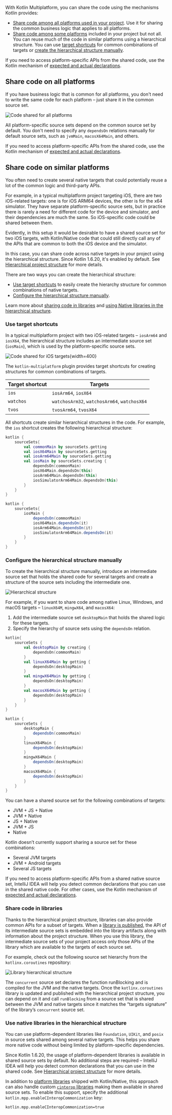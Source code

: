 [//]: # (title: Share code on platforms)

With Kotlin Multiplatform, you can share the code using the mechanisms Kotlin provides: 
 
* [Share code among all platforms used in your project](#share-code-on-all-platforms). Use it for sharing the common 
business logic that applies to all platforms.     
* [Share code among some platforms](#share-code-on-similar-platforms) included in your project but not all. You can 
reuse much of the code in similar platforms using a hierarchical structure. You can use [target shortcuts](#use-target-shortcuts) 
for common combinations of targets or [create the hierarchical structure manually](#configure-the-hierarchical-structure-manually).
 
If you need to access platform-specific APIs from the shared code, use the Kotlin mechanism of [expected and actual 
declarations](multiplatform-connect-to-apis.md).

## Share code on all platforms

If you have business logic that is common for all platforms, you don't need to write the same code for each platform – 
just share it in the common source set.

![Code shared for all platforms](flat-structure.png)

All platform-specific source sets depend on the common source set by default. You don't need to specify any `dependsOn` 
relations manually for default source sets, such as `jvmMain`, `macosX64Main`, and others. 

If you need to access platform-specific APIs from the shared code, use the Kotlin mechanism of [expected and actual 
declarations](multiplatform-connect-to-apis.md).

## Share code on similar platforms

You often need to create several native targets that could potentially reuse a lot of the common logic and third-party APIs.

For example, in a typical multiplatform project targeting iOS, there are two iOS-related targets: one is for iOS ARM64 
devices, the other is for the x64 simulator. They have separate platform-specific source sets, but in practice there is 
rarely a need for different code for the device and simulator, and their dependencies are much the same. So iOS-specific 
code could be shared between them.

Evidently, in this setup it would be desirable to have a shared source set for two iOS targets, with Kotlin/Native code 
that could still directly call any of the APIs that are common to both the iOS device and the simulator.

In this case, you can share code across native targets in your project using the hierarchical structure. Since Kotlin 1.6.20,
it's enabled by default. See [Hierarchical project structure](multiplatform-hierarchy.md) for more details.

There are two ways you can create the hierarchical structure:

* [Use target shortcuts](#use-target-shortcuts) to easily create the hierarchy structure for common combinations of native targets.
* [Configure the hierarchical structure manually](#configure-the-hierarchical-structure-manually).

Learn more about [sharing code in libraries](#share-code-in-libraries) and [using Native libraries in the hierarchical structure](#use-native-libraries-in-the-hierarchical-structure).

### Use target shortcuts

In a typical multiplatform project with two iOS-related targets – `iosArm64` and `iosX64`, the hierarchical structure 
includes an intermediate source set (`iosMain`), which is used by the platform-specific source sets. 

![Code shared for iOS targets](iosmain-hierarchy.png){width=400}

The `kotlin-multiplatform` plugin provides target shortcuts for creating structures for common combinations of targets.

| Target shortcut | Targets |
|-----------------| -------- |
| `ios` | `iosArm64`, `iosX64` |
| `watchos` | `watchosArm32`, `watchosArm64`, `watchosX64` |
| `tvos` | `tvosArm64`, `tvosX64` |

All shortcuts create similar hierarchical structures in the code. For example, the `ios` shortcut creates the following hierarchical structure:

<tabs group="build-script">
<tab title="Kotlin" group-key="kotlin">

```kotlin
kotlin {
    sourceSets{
        val commonMain by sourceSets.getting
        val iosX64Main by sourceSets.getting
        val iosArm64Main by sourceSets.getting
        val iosMain by sourceSets.creating {
            dependsOn(commonMain)
            iosX64Main.dependsOn(this)
            iosArm64Main.dependsOn(this)
            iosSimulatorArm64Main.dependsOn(this)
        }
    }
}
```

</tab>
<tab title="Groovy" group-key="groovy">

```groovy
kotlin {
    sourceSets{
        iosMain {
            dependsOn(commonMain)
            iosX64Main.dependsOn(it)
            iosArm64Main.dependsOn(it)
            iosSimulatorArm64Main.dependsOn(it)
        }
    }
}
```

</tab>
</tabs>
 
### Configure the hierarchical structure manually

To create the hierarchical structure manually, introduce an intermediate source set that holds the shared code for several 
targets and create a structure of the source sets including the intermediate one.

![Hierarchical structure](hierarchical-structure.png)

For example, if you want to share code among native Linux, Windows, and macOS targets – `linuxX64M`, `mingwX64`, and 
`macosX64`:

1. Add the intermediate source set `desktopMain` that holds the shared logic for these targets.
2. Specify the hierarchy of source sets using the `dependsOn` relation.

<tabs group="build-script">
<tab title="Kotlin" group-key="kotlin">

```kotlin
kotlin{
    sourceSets {
        val desktopMain by creating {
            dependsOn(commonMain)
        }
        val linuxX64Main by getting {
            dependsOn(desktopMain)
        }
        val mingwX64Main by getting {
            dependsOn(desktopMain)
        }
        val macosX64Main by getting {
            dependsOn(desktopMain)
        }
    }
}
```

</tab>
<tab title="Groovy" group-key="groovy">

```groovy
kotlin {
    sourceSets {
        desktopMain {
            dependsOn(commonMain)
        }
        linuxX64Main {
            dependsOn(desktopMain)
        }
        mingwX64Main {
            dependsOn(desktopMain)
        }
        macosX64Main {
            dependsOn(desktopMain)
        }
    }
}
```

</tab>
</tabs>

You can have a shared source set for the following combinations of targets:

* JVM + JS + Native
* JVM + Native
* JS + Native
* JVM + JS
* Native

Kotlin doesn’t currently support sharing a source set for these combinations: 

* Several JVM targets
* JVM + Android targets
* Several JS targets

If you need to access platform-specific APIs from a shared native source set, IntelliJ IDEA will help you detect common 
declarations that you can use in the shared native code.
For other cases, use the Kotlin mechanism of [expected and actual declarations](multiplatform-connect-to-apis.md). 

### Share code in libraries

Thanks to the hierarchical project structure, libraries can also provide common APIs for a subset of targets. When a 
[library is published](multiplatform-publish-lib.md), the API of its intermediate source sets is embedded into the library artifacts 
along with information about the project structure. When you use this library, the intermediate source sets of your project access only those APIs of 
the library which are available to the targets of each source set.

For example, check out the following source set hierarchy from the `kotlinx.coroutines` repository:

![Library hierarchical structure](lib-hierarchical-structure.png)

The `concurrent` source set declares the function runBlocking and is compiled for the JVM and the native targets. 
Once the `kotlinx.coroutines` library is updated and published with the hierarchical project structure, you can depend on 
it and call `runBlocking` from a source set that is shared between the JVM and native targets since it matches the 
“targets signature” of the library’s `concurrent` source set.

### Use native libraries in the hierarchical structure

You can use platform-dependent libraries like `Foundation`, `UIKit`, and `posix` in source sets shared among several native 
targets. This helps you share more native code without being limited by platform-specific dependencies. 

Since Kotlin 1.6.20, the usage of platform-dependent libraries is available in shared source sets by default. No additional
steps are required – IntelliJ IDEA will help you detect common declarations that you can use in the shared code.
See [Hierarchical project structure](multiplatform-hierarchy.md) for more details.

In addition to [platform libraries](native-platform-libs.md) shipped with Kotlin/Native, this approach can also 
handle custom [`cinterop` libraries](native-c-interop.md) making them available in shared source sets. 
To enable this support, specify the additional `kotlin.mpp.enableCInteropCommonization` key:

```properties
kotlin.mpp.enableCInteropCommonization=true
```
